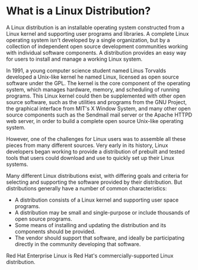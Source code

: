 # What is a Linux Distribution?

A Linux distribution is an installable operating system constructed from a Linux kernel and supporting user programs and libraries. A complete Linux operating system isn't developed by a single organization, but by a collection of independent open source development communities working with individual software components. A distribution provides an easy way for users to install and manage a working Linux system.

In 1991, a young computer science student named Linus Torvalds developed a Unix-like kernel he named Linux, licensed as open source software under the GPL. The kernel is the core component of the operating system, which manages hardware, memory, and scheduling of running programs. This Linux kernel could then be supplemented with other open source software, such as the utilities and programs from the GNU Project, the graphical interface from MIT's X Window System, and many other open source components such as the Sendmail mail server or the Apache HTTPD web server, in order to build a complete open source Unix-like operating system.

However, one of the challenges for Linux users was to assemble all these pieces from many different sources. Very early in its history, Linux developers began working to provide a distribution of prebuilt and tested tools that users could download and use to quickly set up their Linux systems.

Many different Linux distributions exist, with differing goals and criteria for selecting and supporting the software provided by their distribution. But distributions generally have a number of common characteristics:

- A distribution consists of a Linux kernel and supporting user space programs.
- A distribution may be small and single-purpose or include thousands of open source programs.
- Some means of installing and updating the distribution and its components should be provided.
- The vendor should support that software, and ideally be participating directly in the community developing that software.

Red Hat Enterprise Linux is Red Hat's commercially-supported Linux distribution.
